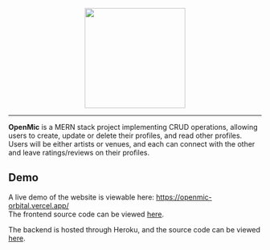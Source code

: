 <p align="center">
  <img width="200" src="https://i.imgur.com/aRBsAOJ.png">
</p>

---

**OpenMic** is a MERN stack project implementing CRUD operations, allowing users to create, update or delete their profiles, and read other profiles. Users will be either artists or venues, and each can connect with the other and leave ratings/reviews on their profiles.

## Demo 

A live demo of the website is viewable here: https://openmic-orbital.vercel.app/  
The frontend source code can be viewed [here](https://github.com/open-mic-orbital/OpenMic).

The backend is hosted through Heroku, and the source code can be viewed [here](https://github.com/open-mic-orbital/OpenMicBackend).

